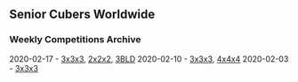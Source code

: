 ## Senior Cubers Worldwide
### Weekly Competitions Archive
2020-02-17 - [3x3x3](2020-02-17/3x3x3.md), [2x2x2](2020-02-17/2x2x2.md), [3BLD](2020-02-17/3BLD.md)
2020-02-10 - [3x3x3](2020-02-10/3x3x3.md), [4x4x4](2020-02-10/4x4x4.md)
2020-02-03 - [3x3x3](2020-02-03/3x3x3.md)
